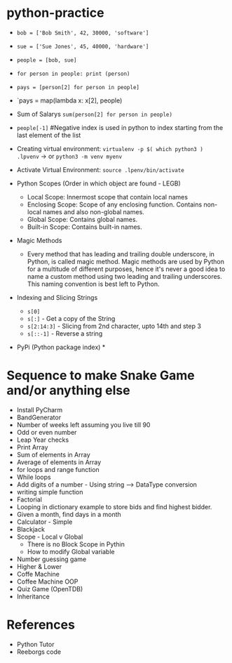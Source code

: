 # python-practice

* `bob = ['Bob Smith', 42, 30000, 'software']` 
* `sue = ['Sue Jones', 45, 40000, 'hardware']`
* `people = [bob, sue]`
* `for person in people:
        print (person)
  `
* `pays = [person[2] for person in people]`
* `pays = map(lambda x: x[2], people)
* Sum of Salarys `sum(person[2] for person in people)`
* `people[-1]` #Negative index is used in python to index starting from the last element of the list

* Creating virtual environment: `virtualenv -p $( which python3 ) .lpvenv`
    -> or `python3 -m venv myenv`

* Activate Virtual Environment: `source .lpenv/bin/activate`

* Python Scopes (Order in which object are found - LEGB)
    * Local Scope: Innermost scope that contain local names
    * Enclosing Scope: Scope of any enclosing function. Contains non-local names and also 
    non-global names.
    * Global Scope: Contains global names.
    * Built-in Scope: Contains built-in names.
    
* Magic Methods
    * Every method that has leading and trailing double underscore, in Python, is called magic 
    method. Magic methods are used by Python for a multitude of different purposes, hence 
    it's never a good idea to name a custom method using two leading and trailing 
    underscores. This naming convention is best left to Python.
    
* Indexing and Slicing Strings
    * `s[0]`
    * `s[:]` - Get a copy of the String
    * `s[2:14:3]` - Slicing from 2nd character, upto 14th and step 3
    * `s[::-1]` - Reverse a string

* PyPi (Python package index)
  * 

# Sequence to make Snake Game and/or anything else
* Install PyCharm
* BandGenerator
* Number of weeks left assuming you live till 90
* Odd or even number
* Leap Year checks
* Print Array
* Sum of elements in Array
* Average of elements in Array
* for loops and range function
* While loops
* Add digits of a number - Using string --> DataType conversion
* writing simple function
* Factorial
* Looping in dictionary example to store bids and find highest bidder.
* Given a month, find days in a month
* Calculator - Simple
* Blackjack
* Scope - Local v Global
    * There is no Block Scope in Pythin
    * How to modify Global variable
* Number guessing game
* Higher & Lower
* Coffe Machine
* Coffee Machine OOP
* Quiz Game (OpenTDB)
* Inheritance

# References
* Python Tutor
* Reeborgs code
